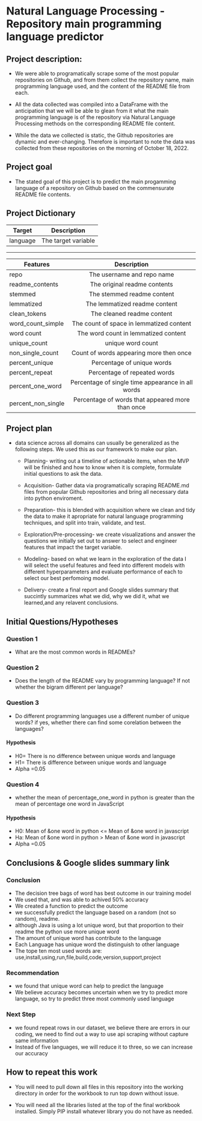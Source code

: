 # Natural Language Processing - Repository main programming language predictor


## Project description:

- We were able to programatically scrape some of the most popular repositories on Github, and from them collect the repository name, main programming language used, and the content of the README file from each. 

- All the data collected was compiled into a DataFrame with the anticipation that we will be able to glean from it what the main programming language is of the repository via Natural Language Processing methods on the corresponding README file content.

- While the data we collected is static, the Github repositories are dynamic and ever-changing. Therefore is important to note the data was collected from these repositories on the morning of October 18, 2022.

## Project goal

- The stated goal of this project is to predict the main progamming language of a repository on Github based on the commensurate README file contents.

## Project Dictionary

| Target      | Description  |
| ------------- |:-------------:|
| language      | The target variable |

----------------------------------------------------
| Features      | Description  |
| ------------- |:-------------:|
| repo    | The username and repo name |
| readme_contents     | The original readme contents     |
| stemmed | The stemmed readme content    |
| lemmatized | The lemmatized readme content      |
| clean_tokens | The cleaned readme content      |
| word_count_simple | The count of space in lemmatized content      |
| word count | The word count in lemmatized content      |
|unique_count|unique word count|
|non_single_count|Count of words appearing more then once|
|percent_unique|Percentage of unique words|
|percent_repeat|Percentage of repeated words|
|percent_one_word|Percentage of single time appearance in all words|
|percent_non_single|Percentage of words that appeared more than once|


## Project plan

- data science across all domains can usually be generalized as the following steps. We used this as our framework to make our plan.

    - Planning- writing out a timeline of actionable items, when the MVP will be finished and how to know when it is complete, formulate initial questions to ask the data.

    - Acquisition- Gather data via programatically scraping README.md files from popular Github repositories and bring all necessary data into python enviroment.

    - Preparation- this is blended with acquisition where we clean and tidy the data to make it apropriate for natural language programming techniques, and split into train, validate, and test.

    - Exploration/Pre-processing- we create visualizations and answer the questions we initially set out to answer to select and engineer features that impact the target variable.

    - Modeling- based on what we learn in the exploration of the data I will select the useful features and feed into different  models with different hyperparameters and evaluate performance of each to select our best perfomoing model.

    - Delivery- create a final report and Google slides summary that succintly summarizes what we did, why we did it, what we learned,and any relavent conclusions.
    

## Initial Questions/Hypotheses

### Question 1
- What are the most common words in READMEs?
### Question 2
- Does the length of the README vary by programming language? If not whether the bigram different per language?
### Question 3
- Do different programming languages use a different number of unique words? if yes, whether there can find some corelation between the languages?
#### Hypothesis
- H0= There is no difference between unique words and language
- H1= There is difference between unique words and language
- Alpha =0.05

### Question 4
- whether the mean of percentage_one_word in python is greater than the mean of percentage one word in JavaScript
#### Hypothesis
- H0: Mean of &one word in python <= Mean of &one word in javascript
- Ha: Mean of &one word in python > Mean of &one word in javascript
- Alpha =0.05


## Conclusions & Google slides summary link

### Conclusion
- The decision tree bags of word has best outcome in our training model
- We used that, and was able to achived 50% accuracy
- We created a function to predict the outcome
- we successfully predict the language based on a random (not so random), readme.
- although Java is using a lot unique word, but that proportion to their readme the python use more unique word
- The amount of unique word has contribute to the language
- Each Language has unique word the distinguish to other language
- The tope ten most used words are: use,install,using,run,file,build,code,version,support,project

### Recommendation
- we found that unique word can help to predict the language
- We believe accuracy becomes uncertain when we try to predict more language, so try to predict three most commonly used language

### Next Step
- we found repeat rows in our dataset, we believe there are errors in our coding, we need to find out a way to use api scraping without capture same information
- Instead of five languages, we will reduce it to three, so we can increase our accuracy


## How to repeat this work

- You will need to pull down all files in this repository into the working directory in order for the workbook to run top down without issue.

- You will need all the libraries listed at the top of the final workbook installed. Simply PIP install whatever library you do not have as needed.


